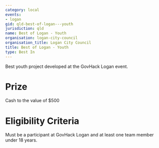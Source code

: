 ```yaml
---
category: local
events:
- logan
gid: qld-best-of-logan---youth
jurisdiction: qld
name: Best of Logan - Youth
organisation: logan-city-council
organisation_title: Logan City Council
title: Best of Logan - Youth
type: Best In
---
```


Best youth project developed at the GovHack Logan event.

# Prize
Cash to the value of $500

# Eligibility Criteria
Must be a participant at GovHack Logan and at least one team member under 18 years.
